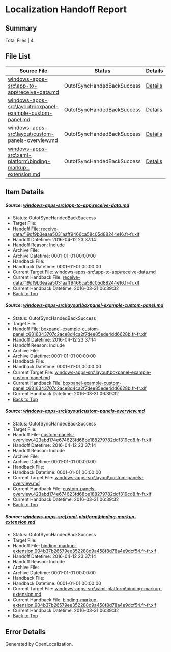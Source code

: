 # <a name='report-top'></a> Localization Handoff Report

## Summary
 Total Files | 4

## File List
 Source File | Status | Details 
 ----------- | ------ | ------- 
 [windows-apps-src\app-to-app\receive-data.md](https://github.com/Microsoft/windows-apps/blob/183aee7a262d7120692e051c484199a1eeca0c96/windows-apps-src/app-to-app/receive-data.md) | OutofSyncHandedBackSuccess | [Details](#0311e6ac1293f3841a596aa4ee99066a3c4ff35d121)
 [windows-apps-src\layout\boxpanel-example-custom-panel.md](https://github.com/Microsoft/windows-apps/blob/183aee7a262d7120692e051c484199a1eeca0c96/windows-apps-src/layout/boxpanel-example-custom-panel.md) | OutofSyncHandedBackSuccess | [Details](#ee4b680f4517ddc50ca08d6cf2c3ba5af0fcb7632920)
 [windows-apps-src\layout\custom-panels-overview.md](https://github.com/Microsoft/windows-apps/blob/183aee7a262d7120692e051c484199a1eeca0c96/windows-apps-src/layout/custom-panels-overview.md) | OutofSyncHandedBackSuccess | [Details](#a9033672d04e09dc029cf3da7d95c27327ba01cb2923)
 [windows-apps-src\xaml-platform\binding-markup-extension.md](https://github.com/Microsoft/windows-apps/blob/183aee7a262d7120692e051c484199a1eeca0c96/windows-apps-src/xaml-platform/binding-markup-extension.md) | OutofSyncHandedBackSuccess | [Details](#3a79cc61f39fbb803deebe621966b9b6d4b39de23655)

## Item Details
##### <a name='0311e6ac1293f3841a596aa4ee99066a3c4ff35d121'></a> Source: [windows-apps-src\app-to-app\receive-data.md](https://github.com/Microsoft/windows-apps/blob/183aee7a262d7120692e051c484199a1eeca0c96/windows-apps-src/app-to-app/receive-data.md)
* Status: OutofSyncHandedBackSuccess
* Target File: 
* Handoff File: [receive-data.f19df9b3eaaa5031aaff9466ca58c05d88244e16.fr-fr.xlf](https://github.com/Microsoft/WDG.handoff/blob/977c7a9a74671bd078b6132778624b2672585bc4/ol-handoff/Microsoft/windows-apps.fr-fr/master/receive-data.f19df9b3eaaa5031aaff9466ca58c05d88244e16.fr-fr.xlf)
* Handoff Datetime: 2016-04-12 23:37:14
* Handoff Reason: Include
* Archive File: 
* Archive Datetime: 0001-01-01 00:00:00
* Handback File: 
* Handback Datetime: 0001-01-01 00:00:00
* Current Target File: [windows-apps-src\app-to-app\receive-data.md](https://github.com/Microsoft/windows-apps.fr-fr/blob/d925ec27afa641e8d526ea3738d32f93df24b09a/windows-apps-src/app-to-app/receive-data.md)
* Current Handback File: [receive-data.f19df9b3eaaa5031aaff9466ca58c05d88244e16.fr-fr.xlf](https://github.com/Microsoft/WDG.handback/blob/dfbbfb09fb303eb1fe2891114943a590e70b77ba/ol-handback/Microsoft/windows-apps.fr-fr/master/receive-data.f19df9b3eaaa5031aaff9466ca58c05d88244e16.fr-fr.xlf)
* Current Handback Datetime: 2016-03-31 06:39:32
* [Back to Top](#report-top)

##### <a name='ee4b680f4517ddc50ca08d6cf2c3ba5af0fcb7632920'></a> Source: [windows-apps-src\layout\boxpanel-example-custom-panel.md](https://github.com/Microsoft/windows-apps/blob/183aee7a262d7120692e051c484199a1eeca0c96/windows-apps-src/layout/boxpanel-example-custom-panel.md)
* Status: OutofSyncHandedBackSuccess
* Target File: 
* Handoff File: [boxpanel-example-custom-panel.c6816343707c2ace8d4ca2f7dee85ede4dd6628b.fr-fr.xlf](https://github.com/Microsoft/WDG.handoff/blob/977c7a9a74671bd078b6132778624b2672585bc4/ol-handoff/Microsoft/windows-apps.fr-fr/master/boxpanel-example-custom-panel.c6816343707c2ace8d4ca2f7dee85ede4dd6628b.fr-fr.xlf)
* Handoff Datetime: 2016-04-12 23:37:14
* Handoff Reason: Include
* Archive File: 
* Archive Datetime: 0001-01-01 00:00:00
* Handback File: 
* Handback Datetime: 0001-01-01 00:00:00
* Current Target File: [windows-apps-src\layout\boxpanel-example-custom-panel.md](https://github.com/Microsoft/windows-apps.fr-fr/blob/d925ec27afa641e8d526ea3738d32f93df24b09a/windows-apps-src/layout/boxpanel-example-custom-panel.md)
* Current Handback File: [boxpanel-example-custom-panel.c6816343707c2ace8d4ca2f7dee85ede4dd6628b.fr-fr.xlf](https://github.com/Microsoft/WDG.handback/blob/dfbbfb09fb303eb1fe2891114943a590e70b77ba/ol-handback/Microsoft/windows-apps.fr-fr/master/boxpanel-example-custom-panel.c6816343707c2ace8d4ca2f7dee85ede4dd6628b.fr-fr.xlf)
* Current Handback Datetime: 2016-03-31 06:39:32
* [Back to Top](#report-top)

##### <a name='a9033672d04e09dc029cf3da7d95c27327ba01cb2923'></a> Source: [windows-apps-src\layout\custom-panels-overview.md](https://github.com/Microsoft/windows-apps/blob/183aee7a262d7120692e051c484199a1eeca0c96/windows-apps-src/layout/custom-panels-overview.md)
* Status: OutofSyncHandedBackSuccess
* Target File: 
* Handoff File: [custom-panels-overview.423abd174e674623fd68be188279782ddf319cd8.fr-fr.xlf](https://github.com/Microsoft/WDG.handoff/blob/977c7a9a74671bd078b6132778624b2672585bc4/ol-handoff/Microsoft/windows-apps.fr-fr/master/custom-panels-overview.423abd174e674623fd68be188279782ddf319cd8.fr-fr.xlf)
* Handoff Datetime: 2016-04-12 23:37:14
* Handoff Reason: Include
* Archive File: 
* Archive Datetime: 0001-01-01 00:00:00
* Handback File: 
* Handback Datetime: 0001-01-01 00:00:00
* Current Target File: [windows-apps-src\layout\custom-panels-overview.md](https://github.com/Microsoft/windows-apps.fr-fr/blob/d925ec27afa641e8d526ea3738d32f93df24b09a/windows-apps-src/layout/custom-panels-overview.md)
* Current Handback File: [custom-panels-overview.423abd174e674623fd68be188279782ddf319cd8.fr-fr.xlf](https://github.com/Microsoft/WDG.handback/blob/dfbbfb09fb303eb1fe2891114943a590e70b77ba/ol-handback/Microsoft/windows-apps.fr-fr/master/custom-panels-overview.423abd174e674623fd68be188279782ddf319cd8.fr-fr.xlf)
* Current Handback Datetime: 2016-03-31 06:39:32
* [Back to Top](#report-top)

##### <a name='3a79cc61f39fbb803deebe621966b9b6d4b39de23655'></a> Source: [windows-apps-src\xaml-platform\binding-markup-extension.md](https://github.com/Microsoft/windows-apps/blob/183aee7a262d7120692e051c484199a1eeca0c96/windows-apps-src/xaml-platform/binding-markup-extension.md)
* Status: OutofSyncHandedBackSuccess
* Target File: 
* Handoff File: [binding-markup-extension.904b37b26579ee352288d9a458f8d78a4e9dcf54.fr-fr.xlf](https://github.com/Microsoft/WDG.handoff/blob/977c7a9a74671bd078b6132778624b2672585bc4/ol-handoff/Microsoft/windows-apps.fr-fr/master/binding-markup-extension.904b37b26579ee352288d9a458f8d78a4e9dcf54.fr-fr.xlf)
* Handoff Datetime: 2016-04-12 23:37:14
* Handoff Reason: Include
* Archive File: 
* Archive Datetime: 0001-01-01 00:00:00
* Handback File: 
* Handback Datetime: 0001-01-01 00:00:00
* Current Target File: [windows-apps-src\xaml-platform\binding-markup-extension.md](https://github.com/Microsoft/windows-apps.fr-fr/blob/d925ec27afa641e8d526ea3738d32f93df24b09a/windows-apps-src/xaml-platform/binding-markup-extension.md)
* Current Handback File: [binding-markup-extension.904b37b26579ee352288d9a458f8d78a4e9dcf54.fr-fr.xlf](https://github.com/Microsoft/WDG.handback/blob/dfbbfb09fb303eb1fe2891114943a590e70b77ba/ol-handback/Microsoft/windows-apps.fr-fr/master/binding-markup-extension.904b37b26579ee352288d9a458f8d78a4e9dcf54.fr-fr.xlf)
* Current Handback Datetime: 2016-03-31 06:39:32
* [Back to Top](#report-top)


## Error Details

Generated by OpenLocalization.
